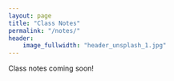 ```yaml
---
layout: page
title: "Class Notes"
permalink: "/notes/"
header:
    image_fullwidth: "header_unsplash_1.jpg"
---
```


Class notes coming soon!
